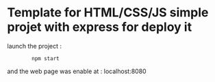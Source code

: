 # Template for HTML/CSS/JS simple projet with express for deploy it 

launch the project :
	
			npm start
	
and the web page was enable at : localhost:8080

